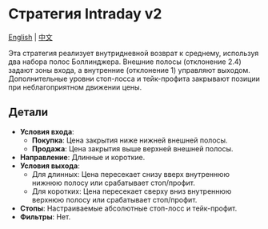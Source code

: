 # Стратегия Intraday v2
[English](README.md) | [中文](README_cn.md)

Эта стратегия реализует внутридневной возврат к среднему, используя два набора полос Боллинджера. Внешние полосы (отклонение 2.4) задают зоны входа, а внутренние (отклонение 1) управляют выходом. Дополнительные уровни стоп-лосса и тейк-профита закрывают позиции при неблагоприятном движении цены.

## Детали

- **Условия входа**:
  - **Покупка**: Цена закрытия ниже нижней внешней полосы.
  - **Продажа**: Цена закрытия выше верхней внешней полосы.
- **Направление**: Длинные и короткие.
- **Условия выхода**:
  - Для длинных: Цена пересекает снизу вверх внутреннюю нижнюю полосу или срабатывает стоп/профит.
  - Для коротких: Цена пересекает сверху вниз внутреннюю верхнюю полосу или срабатывает стоп/профит.
- **Стопы**: Настраиваемые абсолютные стоп-лосс и тейк-профит.
- **Фильтры**: Нет.
